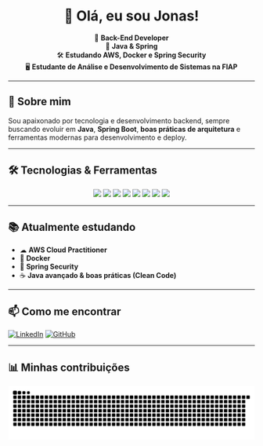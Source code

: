<h1 align="center">👋 Olá, eu sou Jonas!</h1>

<p align="center">
  🔭 <strong>Back-End Developer</strong> <br>
  🌱 <strong>Java & Spring</strong> <br>
  🛠️ <strong>Estudando AWS, Docker e Spring Security</strong> <br>
  🖥️ <strong>Estudante de Análise e Desenvolvimento de Sistemas na FIAP</strong>
</p>

---

## 🚀 Sobre mim
Sou apaixonado por tecnologia e desenvolvimento backend, sempre buscando evoluir em **Java**, **Spring Boot**, **boas práticas de arquitetura** e ferramentas modernas para desenvolvimento e deploy.

---

## 🛠️ Tecnologias & Ferramentas
<div align="center">
  <img src="https://img.shields.io/badge/Java-ED8B00?style=for-the-badge&logo=openjdk&logoColor=white"/>
  <img src="https://img.shields.io/badge/Spring-6DB33F?style=for-the-badge&logo=spring&logoColor=white"/>
  <img src="https://img.shields.io/badge/Spring%20Security-6DB33F?style=for-the-badge&logo=springsecurity&logoColor=white"/>
  <img src="https://img.shields.io/badge/Oracle-F80000?style=for-the-badge&logo=oracle&logoColor=white"/>
  <img src="https://img.shields.io/badge/PL%2FSQL-F80000?style=for-the-badge&logo=oracle&logoColor=white"/>
  <img src="https://img.shields.io/badge/MySQL-005C84?style=for-the-badge&logo=mysql&logoColor=white"/>
  <img src="https://img.shields.io/badge/Docker-2496ED?style=for-the-badge&logo=docker&logoColor=white"/>
  <img src="https://img.shields.io/badge/AWS-232F3E?style=for-the-badge&logo=amazon-aws&logoColor=white"/>
</div>

---

## 📚 Atualmente estudando
- ☁ **AWS Cloud Practitioner**
- 🐳 **Docker**
- 🔐 **Spring Security**
- ☕ **Java avançado & boas práticas (Clean Code)**

---

## 📫 Como me encontrar
[![LinkedIn](https://img.shields.io/badge/LinkedIn-0077B5?style=for-the-badge&logo=linkedin&logoColor=white)](https://www.linkedin.com/in/jonas-campos-8bb8211b3/)
[![GitHub](https://img.shields.io/badge/GitHub-181717?style=for-the-badge&logo=github&logoColor=white)](https://github.com/jonasdasneves)

---

## 📊 Minhas contribuições
<picture align="center">
  <source media="(prefers-color-scheme: dark)" srcset="https://raw.githubusercontent.com/FaaF-Eng/FaaF-Eng/output/github-contribution-grid-snake-dark.svg">
  <source media="(prefers-color-scheme: light)" srcset="https://raw.githubusercontent.com/FaaF-Eng/FaaF-Eng/output/github-contribution-grid-snake.svg">
  <img align="center" alt="github contribution grid snake animation" src="https://raw.githubusercontent.com/FaaF-Eng/FaaF-Eng/output/github-contribution-grid-snake.svg">
</picture>

